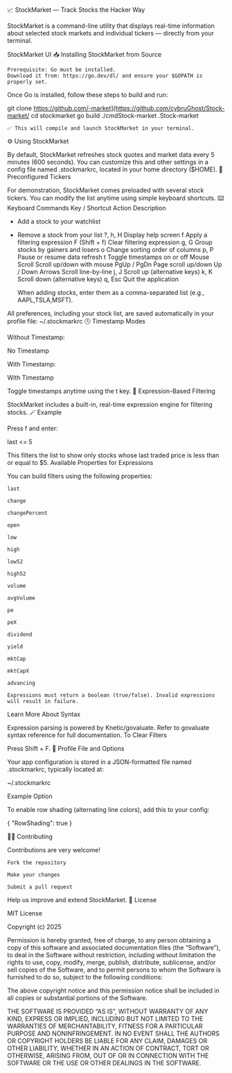 📈 StockMarket — Track Stocks the Hacker Way

StockMarket is a command-line utility that displays real-time information about selected stock markets and individual tickers — directly from your terminal.

StockMarket UI
📥 Installing StockMarket from Source

    Prerequisite: Go must be installed.
    Download it from: https://go.dev/dl/ and ensure your $GOPATH is properly set.

Once Go is installed, follow these steps to build and run:

git clone https://github.com/-market](https://github.com/cybruGhost/Stock-market/
cd stockmarket
go build ./cmdStock-market
.Stock-market

    ✅ This will compile and launch StockMarket in your terminal.

⚙️ Using StockMarket

By default, StockMarket refreshes stock quotes and market data every 5 minutes (600 seconds).
You can customize this and other settings in a config file named .stockmarkrc, located in your home directory ($HOME).
🧪 Preconfigured Tickers

For demonstration, StockMarket comes preloaded with several stock tickers. You can modify the list anytime using simple keyboard shortcuts.
⌨️ Keyboard Commands
Key / Shortcut	Action Description
+	Add a stock to your watchlist
-	Remove a stock from your list
?, h, H	Display help screen
f	Apply a filtering expression
F (Shift + f)	Clear filtering expression
g, G	Group stocks by gainers and losers
o	Change sorting order of columns
p, P	Pause or resume data refresh
t	Toggle timestamps on or off
Mouse Scroll	Scroll up/down with mouse
PgUp / PgDn	Page scroll up/down
Up / Down Arrows	Scroll line-by-line
j, J	Scroll up (alternative keys)
k, K	Scroll down (alternative keys)
q, Esc	Quit the application

    When adding stocks, enter them as a comma-separated list (e.g., AAPL,TSLA,MSFT).

All preferences, including your stock list, are saved automatically in your profile file:
~/.stockmarkrc
🕒 Timestamp Modes

Without Timestamp:

No Timestamp

With Timestamp:

With Timestamp

Toggle timestamps anytime using the t key.
🧠 Expression-Based Filtering

StockMarket includes a built-in, real-time expression engine for filtering stocks.
🪄 Example

Press f and enter:

last <= 5

This filters the list to show only stocks whose last traded price is less than or equal to $5.
Available Properties for Expressions

You can build filters using the following properties:

    last

    change

    changePercent

    open

    low

    high

    low52

    high52

    volume

    avgVolume

    pe

    peX

    dividend

    yield

    mktCap

    mktCapX

    advancing

    Expressions must return a boolean (true/false). Invalid expressions will result in failure.

Learn More About Syntax

Expression parsing is powered by Knetic/govaluate.
Refer to govaluate syntax reference for full documentation.
To Clear Filters

Press Shift + F.
📁 Profile File and Options

Your app configuration is stored in a JSON-formatted file named .stockmarkrc, typically located at:

~/.stockmarkrc

Example Option

To enable row shading (alternating line colors), add this to your config:

{
  "RowShading": true
}

🧑‍💻 Contributing

Contributions are very welcome!

    Fork the repository

    Make your changes

    Submit a pull request

Help us improve and extend StockMarket.
🪪 License

MIT License

Copyright (c) 2025

Permission is hereby granted, free of charge, to any person obtaining a copy
of this software and associated documentation files (the “Software”), to deal
in the Software without restriction, including without limitation the rights
to use, copy, modify, merge, publish, distribute, sublicense, and/or sell
copies of the Software, and to permit persons to whom the Software is
furnished to do so, subject to the following conditions:

The above copyright notice and this permission notice shall
be included in all copies or substantial portions of the Software.

THE SOFTWARE IS PROVIDED “AS IS”, WITHOUT WARRANTY OF ANY KIND,
EXPRESS OR IMPLIED, INCLUDING BUT NOT LIMITED TO THE WARRANTIES
OF MERCHANTABILITY, FITNESS FOR A PARTICULAR PURPOSE AND NONINFRINGEMENT.
IN NO EVENT SHALL THE AUTHORS OR COPYRIGHT HOLDERS BE LIABLE FOR ANY CLAIM,
DAMAGES OR OTHER LIABILITY, WHETHER IN AN ACTION OF CONTRACT, TORT
OR OTHERWISE, ARISING FROM, OUT OF OR IN CONNECTION WITH THE SOFTWARE
OR THE USE OR OTHER DEALINGS IN THE SOFTWARE.


